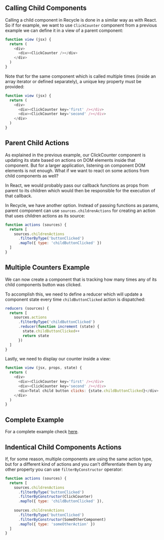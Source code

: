 ## Calling Child Components
Calling a child component in Recycle is done in a similar way as with React. So if for example, we want to use `ClickCounter` component from a previous example we can define it in a view of a parent component: 

```javascript
function view (jsx) {
  return (
    <div>
      <div><ClickCounter /></div>
    </div>
  )
}
```

Note that for the same component which is called multiple times (inside an array iterator or defined separately), a unique key property must be provided:

```javascript
function view (jsx) {
  return (
    <div>
      <div><ClickCounter key='first' /></div>
      <div><ClickCounter key='second' /></div>
    </div>
  )
}
```

## Parent Child Actions
As explained in the previous example, our ClickCounter component is updating its state based on actions on DOM elements inside that component.
But for a larger application, listening on component DOM elements is not enough. What if we want to react on some actions from child components as well? 

In React, we would probably pass our callback functions as props from parent to its children which would then be responsible for the execution of that callback.

In Recycle, we have another option. Instead of passing functions as params, parent component can use `sources.childrenActions` for creating an action that uses children actions as its source:

```javascript
function actions (sources) {
  return [
    sources.childrenActions
      .filterByType('buttonClicked')
      .mapTo({ type: 'childButtonClicked' })
  ]
}
```

## Multiple Counters Example
We can now create a component that is tracking how many times any of its child components button was clicked.

To accomplish this, we need to define a reducer which will update a component state every time `childButtonClicked` action is dispatched:

```javascript
reducers (sources) {
  return [
    sources.actions
      .filterByType('childButtonClicked')
      .reducer(function increment (state) {
        state.childButtonClicked++
        return state
      })
  ]
}
```

Lastly, we need to display our counter inside a view:

```javascript
function view (jsx, props, state) {
  return (
    <div>
      <div><ClickCounter key='first' /></div>
      <div><ClickCounter key='second' /></div>
      <div>Total child button clicks: {state.childButtonClicked}</div>
    </div>
  )
}
```

## Complete Example
For a complete example check [here](https://github.com/recyclejs/recycle/tree/master/examples/ClickCounter).

## Indentical Child Components Actions
If, for some reason, multiple components are using the same action type, but for a different kind of actions and you can't differentiate them by any other property you can use `filterByConstructor` operator:

```javascript
function actions (sources) {
  return [
    sources.childrenActions
      .filterByType('buttonClicked')
      .filterByConstructor(ClickCounter)
      .mapTo({ type: 'childButtonClicked' }),
    
    sources.childrenActions
      .filterByType('buttonClicked')
      .filterByConstructor(SomeOtherComponent)
      .mapTo({ type: 'someOtherAction' })
  ]
}
```
